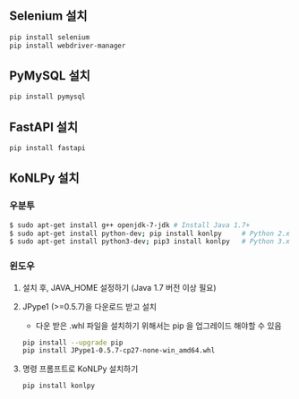## Selenium 설치

```bash
pip install selenium
pip install webdriver-manager
```

## PyMySQL 설치

```bash
pip install pymysql
```

## FastAPI 설치

```bash
pip install fastapi
```

## KoNLPy 설치

### 우분투

```bash
$ sudo apt-get install g++ openjdk-7-jdk # Install Java 1.7+
$ sudo apt-get install python-dev; pip install konlpy     # Python 2.x
$ sudo apt-get install python3-dev; pip3 install konlpy   # Python 3.x
```

### 윈도우

1. 설치 후, JAVA_HOME 설정하기 (Java 1.7 버전 이상 필요)

2. JPype1 (>=0.5.7)을 다운로드 받고 설치
    - 다운 받은 .whl 파일을 설치하기 위해서는 pip 을 업그레이드 해야할 수 있음
    ```bash
    pip install --upgrade pip
    pip install JPype1-0.5.7-cp27-none-win_amd64.whl
    ```

3. 명령 프롬프트로 KoNLPy 설치하기
    ```bash
    pip install konlpy
    ```